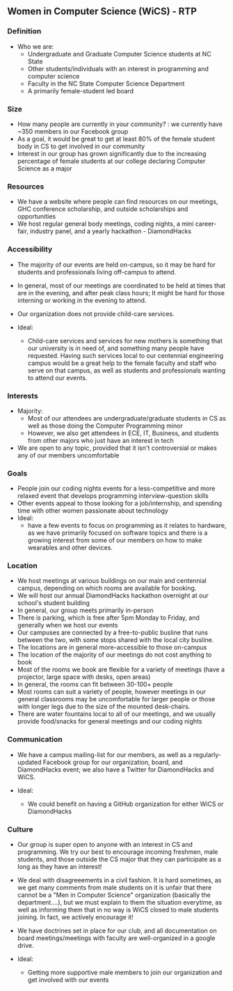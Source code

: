 ## Women in Computer Science (WiCS) - RTP

### Definition
- Who we are:
  - Undergraduate and Graduate Computer Science students at NC State
  - Other students/individuals with an interest in programming and computer science
  - Faculty in the NC State Computer Science Department
  - A primarily female-student led board

### Size
- How many people are currently in your community? : we currently have ~350 members in our Facebook group
- As a goal, it would be great to get at least 80% of the female student body in CS to get involved in our community 
- Interest in our group has grown significantly due to the increasing percentage of female students at our college declaring Computer Science as a major

### Resources
- We have a website where people can find resources on our meetings, GHC conference scholarship, and outside scholarships and opportunities
- We host regular general body meetings, coding nights, a mini career-fair, industry panel, and a yearly hackathon - DiamondHacks

### Accessibility
- The majority of our events are held on-campus, so it may be hard for students and professionals living off-campus to attend.
- In general, most of our meetings are coordinated to be held at times that are in the evening, and after peak class hours; It might be hard for those interning or working in the evening to attend. 
- Our organization does not provide child-care services.

- Ideal: 
  - Child-care services and services for new mothers is something that our university is in need of, and something many people have requested. Having such services local to our centennial engineering campus would be a great help to the female faculty and staff who serve on that campus, as well as students and professionals wanting to attend our events. 
  
### Interests
- Majority:
  - Most of our attendees are undergraduate/graduate students in CS as well as those doing the Computer Programming minor
  - However, we also get attendees in ECE, IT, Business, and students from other majors who just have an interest in tech
- We are open to any topic, provided that it isn't controversial or makes any of our members uncomfortable

### Goals
- People join our coding nights events for a less-competitive and more relaxed event that develops programming interview-question skills
- Other events appeal to those looking for a job/internship, and spending time with other women passionate about technology
- Ideal:
  - have a few events to focus on programming as it relates to hardware, as we have primarily focused on software topics and there is a growing interest from some of our members on how to make wearables and other devices. 

### Location
- We host meetings at various buildings on our main and centennial campus, depending on which rooms are available for booking. 
- We will host our annual DiamondHacks hackathon overnight at our school's student building
- In general, our group meets primarily in-person
- There is parking, which is free after 5pm Monday to Friday, and generally when we host our events
- Our campuses are connected by a free-to-public busline that runs between the two, with some stops shared with the local city busline. 
- The locations are in general more-accessible to those on-campus
- The location of the majority of our meetings do not cost anything to book
- Most of the rooms we book are flexible for a variety of meetings (have a projector, large space with desks, open areas)
- In general, the rooms can fit between 30-100+ people
- Most rooms can suit a variety of people, however meetings in our general classrooms may be uncomfortable for larger people or those with longer legs due to the size of the mounted desk-chairs. 
- There are water fountains local to all of our meetings, and we usually provide food/snacks for general meetings and our coding nights

### Communication
- We have a campus mailing-list for our members, as well as a regularly-updated Facebook group for our organization, board, and DiamondHacks event; we also have a Twitter for DiamondHacks and WiCS. 

- Ideal: 
  - We could benefit on having a GitHub organization for either WiCS or DiamondHacks

### Culture
- Our group is super open to anyone with an interest in CS and programming. We try our best to encourage incoming freshmen, male students, and those outside the CS major that they can participate as a long as they have an interest!
- We deal with disagreeements in a civil fashion. It is hard sometimes, as we get many comments from male students on it is unfair that there cannot be a "Men in Computer Science" organization (basically the department....), but we must explain to them the situation everytime, as well as informing them that in no way is WiCS closed to male students joining. In fact, we actively encourage it!
- We have doctrines set in place for our club, and all documentation on board meetings/meetings with faculty are well-organized in a google drive. 

- Ideal: 
  - Getting more supportive male members to join our organization and get involved with our events
